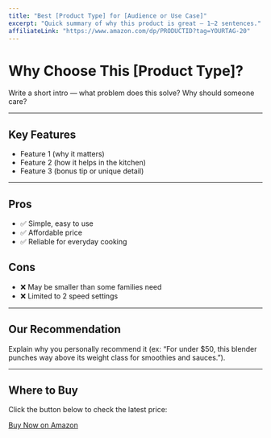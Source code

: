 ```yaml
---
title: "Best [Product Type] for [Audience or Use Case]"
excerpt: "Quick summary of why this product is great — 1–2 sentences."
affiliateLink: "https://www.amazon.com/dp/PRODUCTID?tag=YOURTAG-20"
---
```


# Why Choose This [Product Type]?

Write a short intro — what problem does this solve? Why should someone care?

---

## Key Features
- Feature 1 (why it matters)
- Feature 2 (how it helps in the kitchen)
- Feature 3 (bonus tip or unique detail)

---

## Pros
- ✅ Simple, easy to use  
- ✅ Affordable price  
- ✅ Reliable for everyday cooking  

## Cons
- ❌ May be smaller than some families need  
- ❌ Limited to 2 speed settings  

---

## Our Recommendation
Explain why you personally recommend it (ex: “For under $50, this blender punches way above its weight class for smoothies and sauces.”).

---

## Where to Buy
Click the button below to check the latest price:

[Buy Now on Amazon]({{affiliateLink}})
